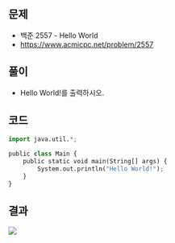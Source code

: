 ## 문제

- 백준 2557 - Hello World
- https://www.acmicpc.net/problem/2557

## 풀이

- Hello World!를 출력하시오. 

## 코드

```python
import java.util.*;

public class Main {
	public static void main(String[] args) {
		System.out.println("Hello World!");
	}
}
```

## 결과

![](https://img1.daumcdn.net/thumb/R1280x0/?scode=mtistory2&fname=https%3A%2F%2Fblog.kakaocdn.net%2Fdn%2FFq3L6%2FbtqG5KQAYHe%2FldbhgHCEQm3vncsGgkIvk0%2Fimg.png)